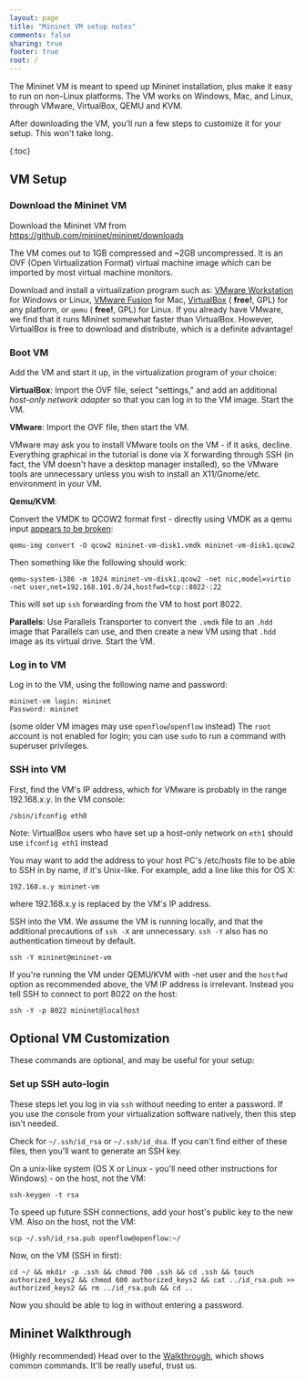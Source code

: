 ```yaml
---
layout: page
title: "Mininet VM setup notes"
comments: false
sharing: true
footer: true
root: /
---
```

The Mininet VM is meant to speed up Mininet installation, plus make it easy to run on non-Linux platforms. The VM works on Windows, Mac, and Linux, through VMware, VirtualBox, QEMU and KVM.

After downloading the VM, you'll run a few steps to customize it for your setup. This won't take long.

{:toc}


VM Setup
---------


### Download the Mininet VM

Download the Mininet VM from <https://github.com/mininet/mininet/downloads>


The VM comes out to 1GB compressed and ~2GB uncompressed. It is an OVF (Open Virtualization Format) virtual machine image
which can be imported by most virtual machine monitors.

Download and install a virtualization program such as: [VMware Workstation](http://www.vmware.com/products/workstation/) for Windows or Linux, [VMware Fusion](http://www.vmware.com/products/fusion) for Mac, [VirtualBox](http://www.virtualbox.org/wiki/Downloads) ( **free!**, GPL) for any platform, or `qemu` ( **free!**, GPL) for Linux. If you already have VMware, we find that it runs Mininet somewhat faster than VirtualBox. However, VirtualBox is free to download and distribute, which is a definite advantage!

### Boot VM

Add the VM and start it up, in the virtualization program of your choice:

**VirtualBox**: Import the OVF file, select "settings," and add an additional *host-only network adapter* so that you can
log in to the VM image. Start the VM.

**VMware**: Import the OVF file, then start the VM.

VMware may ask you to install VMware tools on the VM - if it asks, decline. Everything graphical in the tutorial is done via X forwarding through SSH (in fact, the VM doesn't have a desktop manager installed), so the VMware tools are unnecessary unless you wish to install an X11/Gnome/etc. environment in your VM.

**Qemu/KVM**:

Convert the VMDK to QCOW2 format first - directly using VMDK as a qemu input [appears to be broken](https://mailman.stanford.edu/pipermail/mininet-discuss/2012-December/001447.html):

    qemu-img convert -O qcow2 mininet-vm-disk1.vmdk mininet-vm-disk1.qcow2

Then something like the following should work:

    qemu-system-i386 -m 1024 mininet-vm-disk1.qcow2 -net nic,model=virtio -net user,net=192.168.101.0/24,hostfwd=tcp::8022-:22

This will set up `ssh` forwarding from the VM to host port 8022.

**Parallels**: Use Parallels Transporter to convert the `.vmdk` file to an `.hdd` image that Parallels can use, and then create a new VM using that `.hdd` image as its virtual drive. Start the VM.


### Log in to VM

Log in to the VM, using the following name and password:

    mininet-vm login: mininet
    Password: mininet

(some older VM images may use `openflow`/`openflow` instead)
The `root` account is not enabled for login; you can use `sudo` to run a command with superuser privileges.

### SSH into VM

First, find the VM's IP address, which for VMware is probably in the range 192.168.x.y. In the VM console:

    /sbin/ifconfig eth0
    
Note: VirtualBox users who have set up a host-only network on `eth1` should use `ifconfig eth1` instead

You may want to add the address to your host PC's /etc/hosts file to be able to SSH in by name, if it's Unix-like. For example, add a line like this for OS X:

    192.168.x.y mininet-vm

where 192.168.x.y is replaced by the VM's IP address.

SSH into the VM. We assume the VM is running locally, and that the additional precautions of `ssh -X` are unnecessary. `ssh -Y` also has no authentication timeout by default.

    ssh -Y mininet@mininet-vm

If you're running the VM under QEMU/KVM with -net user and the `hostfwd` option as recommended above, the VM IP address is irrelevant. Instead you tell SSH to connect to port 8022 on the host:

    ssh -Y -p 8022 mininet@localhost


Optional VM Customization
--------------------------

These commands are optional, and may be useful for your setup:

### Set up SSH auto-login

These steps let you log in via `ssh` without needing to enter a password. If you use the console from your virtualization software natively, then this step isn't needed.

Check for `~/.ssh/id_rsa` or `~/.ssh/id_dsa`. If you can't find either of these files, then you'll want to generate an SSH key.

On a unix-like system (OS X or Linux - you'll need other instructions for Windows) - on the host, not the VM:

	ssh-keygen -t rsa

To speed up future SSH connections, add your host's public key to the new VM. Also on the host, not the VM:

    scp ~/.ssh/id_rsa.pub openflow@openflow:~/

Now, on the VM (SSH in first):

    cd ~/ && mkdir -p .ssh && chmod 700 .ssh && cd .ssh && touch authorized_keys2 && chmod 600 authorized_keys2 && cat ../id_rsa.pub >> authorized_keys2 && rm ../id_rsa.pub && cd ..

Now you should be able to log in without entering a password.


Mininet Walkthrough
--------------------

(Highly recommended) Head over to the [Walkthrough](/walkthrough), which shows common commands. It'll be really useful, trust us.
